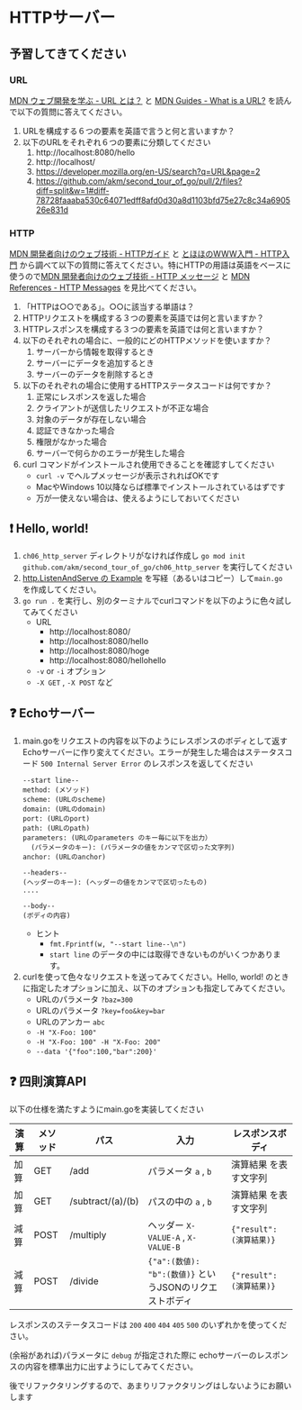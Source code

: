 # HTTPサーバー

## 予習してきてください

### URL

[MDN ウェブ開発を学ぶ - URL とは？](https://developer.mozilla.org/ja/docs/Learn/Common_questions/What_is_a_URL) と
[MDN Guides - What is a URL?](https://developer.mozilla.org/ja/docs/Learn/Common_questions/What_is_a_URL) を読んで以下の質問に答えてください。

1. URLを構成する６つの要素を英語で言うと何と言いますか？
2. 以下のURLをそれぞれ６つの要素に分類してください
    1. http://localhost:8080/hello
    2. http://localhost/
    3. https://developer.mozilla.org/en-US/search?q=URL&page=2
    4. https://github.com/akm/second_tour_of_go/pull/2/files?diff=split&w=1#diff-78728faaaba530c64071edff8afd0d30a8d1103bfd75e27c8c34a690526e831d

### HTTP

[MDN 開発者向けのウェブ技術 - HTTPガイド](https://developer.mozilla.org/ja/docs/Web/HTTP/Basics_of_HTTP) と [とほほのWWW入門 - HTTP入門](https://www.tohoho-web.com/ex/http.htm) から調べて以下の質問に答えてください。特にHTTPの用語は英語をベースに使うので[MDN 開発者向けのウェブ技術 - HTTP メッセージ](https://developer.mozilla.org/ja/docs/Web/HTTP/Messages) と [MDN References - HTTP Messages](https://developer.mozilla.org/en-US/docs/Web/HTTP/Messages) を見比べてください。

1. 「HTTPは○○である」。○○に該当する単語は？
2. HTTPリクエストを構成する３つの要素を英語では何と言いますか？
3. HTTPレスポンスを構成する３つの要素を英語では何と言いますか？
4. 以下のそれぞれの場合に、一般的にどのHTTPメソッドを使いますか？
    1. サーバーから情報を取得するとき
    2. サーバーにデータを追加するとき
    3. サーバーのデータを削除するとき
5. 以下のそれぞれの場合に使用するHTTPステータスコードは何ですか？
    1. 正常にレスポンスを返した場合
    2. クライアントが送信したリクエストが不正な場合
    3. 対象のデータが存在しない場合
    4. 認証できなかった場合
    5. 権限がなかった場合
    6. サーバーで何らかのエラーが発生した場合
6. curl コマンドがインストールされ使用できることを確認すしてください
    - `curl -v` でヘルプメッセージが表示されればOKです
    - MacやWindows 10以降ならば標準でインストールされているはずです
    - 万が一使えない場合は、使えるようにしておいてください

## :exclamation: Hello, world!

1. `ch06_http_server` ディレクトリがなければ作成し `go mod init github.com/akm/second_tour_of_go/ch06_http_server` を実行してください
2. [http.ListenAndServe の Example](https://pkg.go.dev/net/http#example-ListenAndServe) を写経（あるいはコピー）して`main.go` を作成してください。
3. `go run .` を実行し、別のターミナルでcurlコマンドを以下のように色々試してみてください
    - URL
        - http://localhost:8080/
        - http://localhost:8080/hello
        - http://localhost:8080/hoge
        - http://localhost:8080/hellohello
    - `-v` or `-i` オプション
    - `-X GET` , `-X POST` など

## :question: Echoサーバー

1. main.goをリクエストの内容を以下のようにレスポンスのボディとして返すEchoサーバーに作り変えてください。エラーが発生した場合はステータスコード `500 Internal Server Error` のレスポンスを返してください
   ```
   --start line--
   method: (メソッド)
   scheme: (URLのscheme)
   domain: (URLのdomain)
   port: (URLのport)
   path: (URLのpath)
   parameters: (URLのparameters のキー毎に以下を出力）
     (パラメータのキー): (パラメータの値をカンマで区切った文字列)
   anchor: (URLのanchor)

   --headers--
   (ヘッダーのキー): (ヘッダーの値をカンマで区切ったもの)
   ....

   --body--
   (ボディの内容)
   ```
    - ヒント
        - `fmt.Fprintf(w, "--start line--\n")`
        - `start line` のデータの中には取得できないものがいくつかあります。
2. curlを使って色々なリクエストを送ってみてください。Hello, world! のときに指定したオプションに加え、以下のオプションも指定してみてください。
    - URLのパラメータ `?baz=300`
    - URLのパラメータ `?key=foo&key=bar`
    - URLのアンカー `abc`
    - `-H "X-Foo: 100"`
    - `-H "X-Foo: 100" -H "X-Foo: 200"`
    - `--data '{"foo":100,"bar":200}'`

## :question: 四則演算API

以下の仕様を満たすようにmain.goを実装してください

演算 | メソッド | パス | 入力 | レスポンスボディ
-----|--------|-------|-------------|----------------
加算  |  GET   | /add  | パラメータ `a` , `b` | 演算結果 を表す文字列
加算  |  GET   | /subtract/(a)/(b)  | パスの中の `a` , `b` | 演算結果 を表す文字列
減算  |  POST  | /multiply | ヘッダー `X-VALUE-A` , `X-VALUE-B` | `{"result": (演算結果)}`
減算  |  POST  | /divide | `{"a":(数値): "b":(数値)}` というJSONのリクエストボディ | `{"result": (演算結果)}`

レスポンスのステータスコードは `200` `400` `404` `405` `500` のいずれかを使ってください。

(余裕があれば)パラメータに `debug` が指定された際に echoサーバーのレスポンスの内容を標準出力に出すようにしてみてください。

後でリファクタリングするので、あまりリファクタリングはしないようにお願いします
